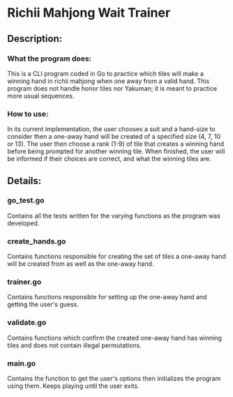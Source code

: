 # Richii Mahjong Wait Trainer
## Description:

### What the program does:

This is a CLI program coded in Go to practice which tiles will make a winning hand in richii mahjong when one away from a valid hand. This program does not handle honor tiles nor Yakuman; it is meant to practice more usual sequences. 

### How to use:

In its current implementation, the user chooses a suit and a hand-size to consider then a one-away hand will be created of a specified size (4, 7, 10 or 13). The user then choose a rank (1-9) of tile that creates a winning hand before being prompted for another winning tile. When finished, the user will be informed if their choices are correct, and what the winning tiles are.

## Details:

### go_test.go

Contains all the tests written for the varying functions as the program was developed. 

### create_hands.go

Contains functions responsible for creating the set of tiles a one-away hand will be created from as well as the one-away hand.

### trainer.go

Contains functions responsible for setting up the one-away hand and getting the user's guess.

### validate.go

Contains functions which confirm the created one-away hand has winning tiles and does not contain illegal permutations.

### main.go 

Contains the function to get the user's options then initializes the program using them. Keeps playing until the user exits.
